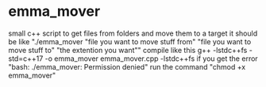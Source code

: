 # emma_mover
small c++ script to get files from folders and move them to a target
it should be like "./emma_mover "file you want to move stuff from" "file you want to move stuff to" "the extention you want""
compile like this g++ -lstdc++fs -std=c++17 -o emma_mover emma_mover.cpp -lstdc++fs
if you get the error "bash: ./emma_mover: Permission denied" run the command "chmod +x emma_mover"
